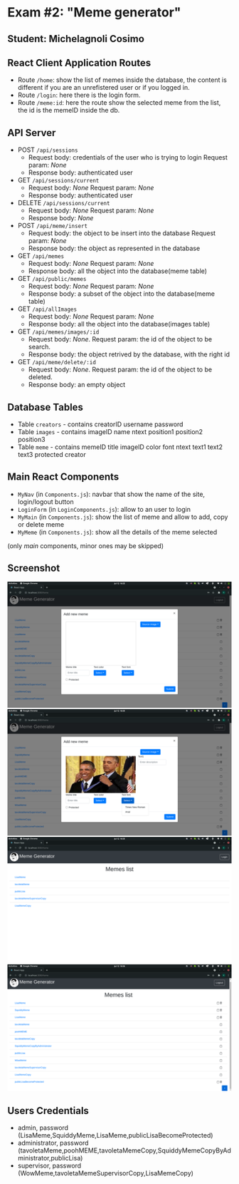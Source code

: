 # Exam #2: "Meme generator"
## Student: Michelagnoli Cosimo 

## React Client Application Routes

- Route `/home`: show the list of memes inside the database, the content is different if you are an unrefistered user or if you logged in.
- Route `/login`: here there is the login form.
- Route `/meme:id`: here the route show the selected meme from the list, the id is the memeID inside the db.

## API Server

- POST `/api/sessions`
  - Request body: credentials of the user who is trying to login Request param: _None_
  - Response body: authenticated user
- GET `/api/sessions/current`
  - Request body: _None_ Request param: _None_
  - Response body: authenticated user
- DELETE `/api/sessions/current`
  - Request body: _None_ Request param: _None_
  - Response body: _None_
- POST `/api/meme/insert`
  - Request body: the object to be insert into the database Request param: _None_
  - Response body: the object as represented in the database   
- GET `/api/memes`
  - Request body: _None_ Request param: _None_
  - Response body: all the object into the database(meme table)
- GET `/api/public/memes`
  - Request body: _None_ Request param: _None_
  - Response body: a subset of the object into the database(meme table)
- GET `/api/allImages`
  - Request body: _None_ Request param: _None_
  - Response body: all the object into the database(images table)
- GET `/api/memes/images/:id`
  - Request body: _None_. Request param: the id of the object to be search.
  - Response body: the object retrived by the database, with the right id
- GET `/api/meme/delete/:id`
  - Request body: _None_. Request param: the id of the object to be deleted.
  - Response body: an empty object
  
## Database Tables

- Table `creators` - contains creatorID username password
- Table `images` - contains imageID name ntext position1 position2 position3
- Table `meme` - contains memeID title imageID color font ntext text1 text2 text3 protected creator

## Main React Components

- `MyNav` (in `Components.js`): navbar that show the name of the site, login/logout button 
- `LoginForm` (in `LoginComponents.js`): allow to an user to login
- `MyMain` (in `Components.js`): show the list of meme and allow to add, copy or delete meme
- `MyMeme` (in `Components.js`): show all the details of the meme selected

(only _main_ components, minor ones may be skipped)

## Screenshot

![Screenshot](./screenshot/addNewMeme.png)
![Screenshot](./screenshot/addNewMemeImage.png)
![Screenshot](./screenshot/homeAllUser.png)
![Screenshot](./screenshot/registeredUser.png)




## Users Credentials

- admin, password 
   (LisaMeme,SquiddyMeme,LisaMeme,publicLisaBecomeProtected)
- administrator, password 
   (tavoletaMeme,poohMEME,tavoletaMemeCopy,SquiddyMemeCopyByAdministrator,publicLisa)
- supervisor, password
   (WowMeme,tavoletaMemeSupervisorCopy,LisaMemeCopy)

